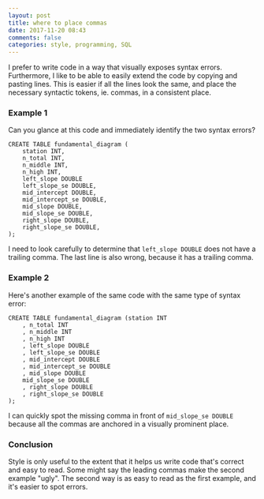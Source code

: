 ```yaml
---
layout: post
title: where to place commas
date: 2017-11-20 08:43
comments: false
categories: style, programming, SQL
---
```


I prefer to write code in a way that visually exposes syntax errors.
Furthermore, I like to be able to easily extend the code by copying and
pasting lines. This is easier if all the lines look the same, and place the
necessary syntactic tokens, ie. commas, in a consistent place.

### Example 1

Can you glance at this code and immediately identify the two syntax errors?

```{sql}
CREATE TABLE fundamental_diagram (
    station INT,
    n_total INT,
    n_middle INT,
    n_high INT,
    left_slope DOUBLE
    left_slope_se DOUBLE,
    mid_intercept DOUBLE,
    mid_intercept_se DOUBLE,
    mid_slope DOUBLE,
    mid_slope_se DOUBLE,
    right_slope DOUBLE,
    right_slope_se DOUBLE,
);
```

I need to look carefully to determine that `left_slope DOUBLE` does not
have a trailing comma. The last line is also wrong, because it has a
trailing comma.

### Example 2

Here's another example of the same code with the same type of syntax error:

```{sql}
CREATE TABLE fundamental_diagram (station INT 
    , n_total INT 
    , n_middle INT 
    , n_high INT 
    , left_slope DOUBLE
    , left_slope_se DOUBLE
    , mid_intercept DOUBLE
    , mid_intercept_se DOUBLE
    , mid_slope DOUBLE
    mid_slope_se DOUBLE
    , right_slope DOUBLE
    , right_slope_se DOUBLE
);
```

I can quickly spot the missing comma in front of `mid_slope_se DOUBLE`
because all the commas are anchored in a visually prominent place.

### Conclusion

Style is only useful to the extent that it helps us write code that's
correct and easy to read.  Some might say the leading commas make the
second example "ugly". The second way is as easy to read as the first
example, and it's easier to spot errors.

